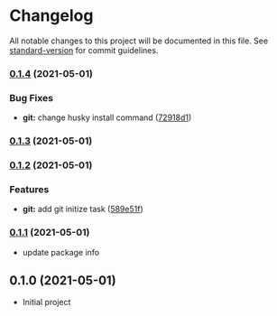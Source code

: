 # Changelog

All notable changes to this project will be documented in this file. See [standard-version](https://github.com/conventional-changelog/standard-version) for commit guidelines.

### [0.1.4](https://github.com/katanyoo/create-fastify-ts/compare/v0.1.3...v0.1.4) (2021-05-01)


### Bug Fixes

* **git:** change husky install command ([72918d1](https://github.com/katanyoo/create-fastify-ts/commit/72918d174f899aaced351e0300cad110c51d75dd))

### [0.1.3](https://github.com/katanyoo/create-fastify-ts/compare/v0.1.2...v0.1.3) (2021-05-01)

### [0.1.2](https://github.com/katanyoo/create-fastify-ts/compare/v0.1.0...v0.1.2) (2021-05-01)


### Features

* **git:** add git initize task ([589e51f](https://github.com/katanyoo/create-fastify-ts/commit/589e51f885777677701d78d19d2748eabef5d68e))

### [0.1.1](https://github.com/katanyoo/create-fastify-ts/compare/v0.1.0...v0.1.1) (2021-05-01)
* update package info

## 0.1.0 (2021-05-01)
* Initial project
